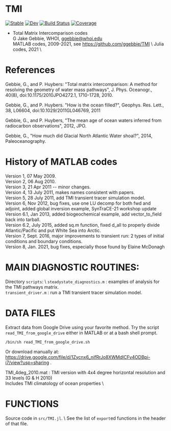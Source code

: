 # TMI

[![Stable](https://img.shields.io/badge/docs-stable-blue.svg)](https://ggebbie.github.io/TMI.jl/stable)
[![Dev](https://img.shields.io/badge/docs-dev-blue.svg)](https://ggebbie.github.io/TMI.jl/dev)
[![Build Status](https://github.com/ggebbie/TMI.jl/workflows/CI/badge.svg)](https://github.com/ggebbie/TMI.jl/actions)
[![Coverage](https://codecov.io/gh/ggebbie/TMI.jl/branch/master/graph/badge.svg)](https://codecov.io/gh/ggebbie/TMI.jl)


* Total Matrix Intercomparison codes \
G Jake Gebbie, WHOI, ggebbie@whoi.edu \
MATLAB codes, 2009-2021, see https://github.com/ggebbie/TMI \ 
Julia codes, 2021 \ 

# References 

Gebbie, G., and P. Huybers:  "Total matrix intercomparison: A method for resolving the geometry of water mass pathways", J. Phys. Oceanogr., 40(8), doi:10.1175/2010JPO4272.1, 1710-1728, 2010. 

Gebbie, G., and P. Huybers. "How is the ocean filled?", Geophys. Res. Lett., 38, L06604, doi:10.1029/2011GL046769, 2011 

Gebbie, G., and P. Huybers, "The mean age of ocean waters inferred from radiocarbon observations", 2012, JPO.

Gebbie, G., "How much did Glacial North Atlantic Water shoal?", 2014, Paleoceanography.

# History of MATLAB codes

Version 1, 07 May 2009.\
Version 2, 06 Aug 2010.\
Version 3, 21 Apr 2011 -- minor changes.\
Version 4, 13 July 2011, makes names consistent with papers.\
Version 5, 28 July 2011, add TMI transient tracer simulation model.\
Version 6, Nov 2012, bug fixes, use one LU decomp for both fwd and
                        adjoint, added global inversion example,
                        SynTraCE-21 workshop update \
Version 6.1, Jan 2013, added biogeochemical example, add
                       vector_to_field back into tarball.\
Version 6.2, July 2015, added sq.m function,
                        fixed d_all to properly divide Atlantic/Pacific and put White Sea into Arctic.\
Version 7, Sept. 2016, major improvements to transient run: 2 types of initial conditions and boundary conditions.\
Version 8, Jan. 2021, bug fixes, especially those found by Elaine McDonagh

# MAIN DIAGNOSTIC ROUTINES:

Directory `scripts`: \ 
`steadystate_diagnostics.m`  : examples of analysis for the TMI pathways matrix.\
`transient_driver.m` : run a TMI transient tracer simulation model.

# DATA FILES

Extract data from Google Drive using your favorite method. Try the script `read_TMI_from_google_drive` either in MATLAB or at a bash shell prompt. 

`/bin/sh read_TMI_from_google_drive.sh`

Or download manually at: https://drive.google.com/file/d/1Zycnx6_nifRrJo8XWMdlCFv4ODBpi-i7/view?usp=sharing .

TMI_4deg_2010.mat : TMI version with 4x4 degree horizontal
                  resolution and 33 levels  (G & H 2010) \
				  Includes TMI climatology of ocean properties \

# FUNCTIONS 

Source code in  `src/TMI.jl`. \ 
See the list of `export`ed functions in the header of that file.
